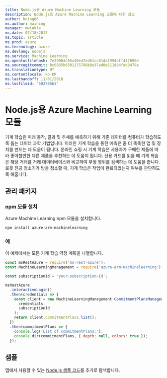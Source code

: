 ```yaml
---
title: Node.js용 Azure Machine Learning 모듈
description: Node.js용 Azure Machine Learning 모듈에 대한 참조
author: hning86
ms.author: haining
manager: mwinkle
ms.date: 07/18/2017
ms.topic: article
ms.prod: azure
ms.technology: azure
ms.devlang: nodejs
ms.service: Machine Learning
ms.openlocfilehash: 7e39084c65a40e47ed61cc01daf994aff447690e
ms.sourcegitcommit: 8c6935b6591175798b8e37ad0e511864fad3478e
ms.translationtype: HT
ms.contentlocale: ko-KR
ms.lasthandoff: 11/01/2018
ms.locfileid: "50270563"
---
```

# <a name="azure-machine-learning-modules-for-nodejs"></a>Node.js용 Azure Machine Learning 모듈

기계 학습은 미래 동작, 결과 및 추세를 예측하기 위해 기존 데이터를 컴퓨터가 학습하도록 돕는 데이터 과학 기법입니다. 이러한 기계 학습을 통한 예측은 좀 더 똑똑한 앱 및 장치를 만드는 데 도움이 됩니다. 온라인 쇼핑 시 기계 학습은 사용자가 구매한 제품에 따라 좋아할만한 다른 제품을 추천하는 데 도움이 됩니다. 신용 카드를 읽을 때 기계 학습은 해당 거래를 거래 데이터베이스와 비교하여 부정 행위를 검색하는 데 도움을 줍니다. 로봇 진공 청소기가 방을 청소할 때, 기계 학습은 작업이 완료되었는지 여부를 판단하도록 해줍니다.

## <a name="management-package"></a>관리 패키지


### <a name="install-the-npm-module"></a>npm 모듈 설치

Azure Machine Learning npm 모듈을 설치합니다.

```bash
npm install azure-arm-machinelearning
```

### <a name="example"></a>예

이 예제에서는 모든 기계 학습 약정 계획을 나열합니다.

```javascript
const msRestAzure = require('ms-rest-azure');
const MachineLearningManagement = require('azure-arm-machinelearning');

const subscriptionId = 'your-subscription-id';

msRestAzure
  .interactiveLogin()
  .then(credentials => {
    const client = new MachineLearningManagement.CommitmentPlansManagementClient(
      credentials,
      subscriptionId
    );
    return client.commitmentPlans.list();
  })
  .then(commitmentPlans => {
    console.log('List of commitmentPlans:');
    console.dir(commitmentPlans, { depth: null, colors: true });
  });
```

## <a name="samples"></a>샘플

앱에서 사용할 수 있는 [Node.js 샘플 코드](https://azure.microsoft.com/resources/samples/?platform=nodejs)를 추가로 탐색합니다.
